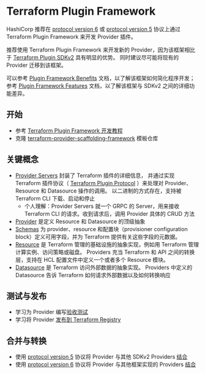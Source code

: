 # Terraform Plugin Framework
HashiCorp 推荐在 [protocol version 6](https://developer.hashicorp.com/terraform/plugin/terraform-plugin-protocol#protocol-version-6) 
或 [protocol version 5](https://developer.hashicorp.com/terraform/plugin/terraform-plugin-protocol#protocol-version-5) 
协议上通过 Terraform Plugin Framework 来开发 Provider 插件。

推荐使用 Terraform Plugin Framework 来开发新的 Provider，因为该框架相比于 [Terraform Plugin SDKv2](https://developer.hashicorp.com/terraform/plugin/sdkv2) 具有明显的优势。
同时建议尽可能将现有的 Provider 迁移到该框架。

可以参考 [Plugin Framework Benefits](https://developer.hashicorp.com/terraform/plugin/framework-benefits) 文档，以了解该框架如何简化程序开发；
参考 [Plugin Framework Features](https://developer.hashicorp.com/terraform/plugin/framework/migrating/benefits) 文档，以了解该框架与 SDKv2 之间的详细功能差异。


## 开始
* 参考 [Terraform Plugin Framework 开发教程](https://developer.hashicorp.com/terraform/tutorials/providers-plugin-framework)
* 克隆 [terraform-provider-scaffolding-framework](https://github.com/hashicorp/terraform-provider-scaffolding-framework) 模板仓库

## 关键概念
* [Provider Servers](https://developer.hashicorp.com/terraform/plugin/framework/provider-servers) 封装了 Terraform 插件的详细信息，
并通过实现 Terraform 插件协议（ [Terraform Plugin Protocol](https://developer.hashicorp.com/terraform/plugin/how-terraform-works#terraform-plugin-protocol) ）来处理对 Provider、Resource 和 Datasource 操作的调用。
以二进制的方式存在，支持被 Terraform CLI 下载、启动和停止
    * 个人理解：Provider Servers 就一个 GRPC 的 Server，用来接收 Terraform CLI 的请求。收到请求后，调用 Provider 具体的 CRUD 方法
* [Provider](https://developer.hashicorp.com/terraform/plugin/framework/providers) 是定义 Resource 和 Datasource 的顶级抽象
* [Schemas](https://developer.hashicorp.com/terraform/plugin/framework/handling-data/schemas) 为 provider、resource 和配置块（provisioner configuration block）定义可用字段，并为 Terraform 提供有关这些字段的元数据。
* [Resource](https://developer.hashicorp.com/terraform/plugin/framework/resources) 是 Terraform 管理的基础设施的抽象实现，例如用 Terraform 管理计算实例、访问策略或磁盘。
Providers 充当 Terraform 和 API 之间的转换层，支持在 HCL 配置文件中定义一个或者多个 Resource 模块。
* [Datasource](https://developer.hashicorp.com/terraform/plugin/framework/data-sources) 是 Terraform 访问外部数据的抽象实现。 
Providers 中定义的 Datasource 告诉 Terraform 如何请求外部数据以及如何转换响应

## 测试与发布
* 学习为 Provider 编写[验收测试](https://developer.hashicorp.com/terraform/plugin/framework/acctests)
* 学习将 Provider [发布到 Terraform Registry](https://developer.hashicorp.com/terraform/registry/providers/publishing)

## 合并与转换
* 使用 [protocol version 5](https://developer.hashicorp.com/terraform/plugin/how-terraform-works#protocol-version-5) 协议将 Provider 与其他 SDKv2 Providers [结合](https://developer.hashicorp.com/terraform/plugin/mux/combining-protocol-version-5-providers)
* 使用 [protocol version 6](https://developer.hashicorp.com/terraform/plugin/how-terraform-works#protocol-version-6) 协议将 Provider 与其他框架实现的 Providers [结合](https://developer.hashicorp.com/terraform/plugin/how-terraform-works#protocol-version-6)